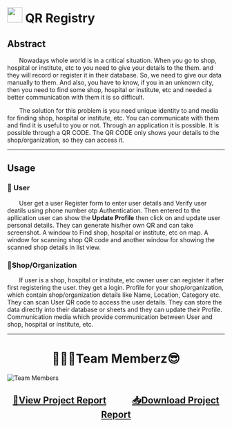 # <img src="https://user-images.githubusercontent.com/79051664/131239629-b8f09e35-cfaf-4a41-ac46-30f20970980f.png" width="35" height="35"> QR Registry

## Abstract
&nbsp;&nbsp;&nbsp;&nbsp;&nbsp;&nbsp; Nowadays whole world is in a critical situation. When you go to shop, hospital or institute, etc to you need to give your details to the them. and they will record or register it in their database. So, we need to give our data manually to them. And also, you have to know, if you in an unknown city, then you need to find some shop, hospital or institute, etc and needed a better communication with them it is so difficult.


&nbsp;&nbsp;&nbsp;&nbsp;&nbsp;&nbsp; The solution for this problem is you need unique identity to and media for finding shop, hospital or institute, etc. You can communicate with them and find it is useful to you or not. Through an application it is possible. It is possible through a QR CODE. The QR CODE only shows your details to the shop/organization, so they can access it.

---

## Usage
### 🤵 User 
&nbsp;&nbsp;&nbsp;&nbsp;&nbsp;&nbsp; User get a user Register form to enter user details and Verify user deatils using phone number otp Authentication. Then entered to the apllication user can show the **Update Profile**  then click on and update user personal details. They can generate his/her own QR and can take screenshot. A window to Find shop, hospital or institute, etc on map. A window for scanning shop QR code and another window for showing the scanned shop details in list view.

### 🏪Shop/Organization
&nbsp;&nbsp;&nbsp;&nbsp;&nbsp;&nbsp; If user is a shop, hospital or institute, etc owner user can register it after first registering the user. they get a login. Profile for your shop/organization, which contain shop/organization details like Name, Location, Category etc. They can scan User QR code to access the user details. They can store the data directly into their database or sheets and they can update their Profile. Communication media which provide communication between User and shop, hospital or institute, etc.

---

<h1 align="center">
  👨🏻‍💻Team Memberz😎
</h1>

![Team Members](https://user-images.githubusercontent.com/79051664/131244292-c693263b-6985-4509-a3a5-b7e3db73178b.png)

<h2 align="center">
  <a href="https://drive.google.com/file/d/1sJjwOp2aMiBKm8b0DuDcBaZmsSj8fkM7/view?usp=sharing" align="center">🔎View Project Report</a>
  &nbsp;&nbsp;&nbsp;&nbsp;&nbsp;&nbsp;&nbsp;&nbsp;&nbsp;&nbsp;
  <a href="https://github.com/Ajaycherayi/QR-Registry/files/7072134/QR_Registry_Project_Report.pdf" align="center">📥Download Project Report</a>
</h2>



